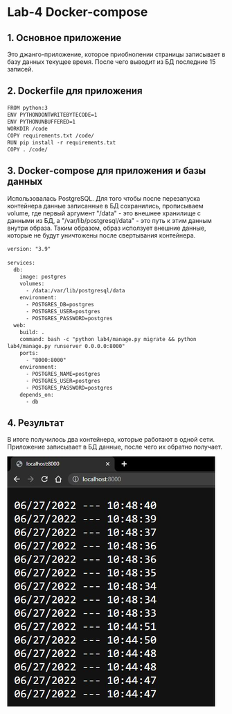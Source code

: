 # Lab-4 Docker-compose


## 1. Основное приложение
Это джанго-приложение, которое приобнолении страницы записывает в базу данных текущее время. После чего выводит из БД последние 15 записей.


## 2. Dockerfile для приложения
```
FROM python:3
ENV PYTHONDONTWRITEBYTECODE=1
ENV PYTHONUNBUFFERED=1
WORKDIR /code
COPY requirements.txt /code/
RUN pip install -r requirements.txt
COPY . /code/
```

## 3. Docker-compose для приложения и базы данных
Использовалась PostgreSQL. Для того чтобы после перезапуска контейнера данные записанные в БД сохранились, прописываем volume, где первый аргумент "/data" - это внешнее хранилище с данными из БД, а "/var/lib/postgresql/data" - это путь к этим данным внутри образа. Таким образом, образ исползует внешние данные, которые не будут уничтожены после свертывания контейнера.
```
version: "3.9"
   
services:
  db:
    image: postgres
    volumes:
      - /data:/var/lib/postgresql/data
    environment:
      - POSTGRES_DB=postgres
      - POSTGRES_USER=postgres
      - POSTGRES_PASSWORD=postgres
  web:
    build: .
    command: bash -c "python lab4/manage.py migrate && python lab4/manage.py runserver 0.0.0.0:8000"
    ports:
      - "8000:8000"
    environment:
      - POSTGRES_NAME=postgres
      - POSTGRES_USER=postgres
      - POSTGRES_PASSWORD=postgres
    depends_on:
      - db
```


## 4. Результат
В итоге получилось два контейнера, которые работают в одной сети. Приложение записывает в БД данные, после чего их обратно получает.

![Working application](images/App.jpg)